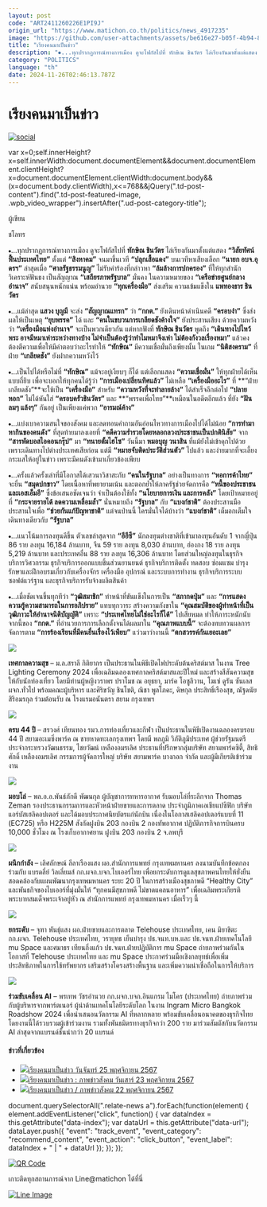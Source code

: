 ```yaml
---
layout: post
code: "ART2411260226E1PI9J"
origin_url: "https://www.matichon.co.th/politics/news_4917235"
image: "https://github.com/user-attachments/assets/be616e27-b05f-4b94-8b4c-f8603c1f687b"
title: "เรียงคนมาเป็นข่าว"
description: "⦁...ทุกปรากฏการณ์ทางการเมือง ดูจะโฟกัสไปที่ ทักษิณ ชินวัตร ไล่เรียงกันมาตั้งแต่แสดง “วิสัยทัศน์ฟื้นประเทศไทย” ตั้งแต่ “สิงหาคม” จนมาขึ้นเวที “ปลุกเสื้อแดง”"
category: "POLITICS"
language: "th"
date: 2024-11-26T02:46:13.787Z
---
```


# เรียงคนมาเป็นข่าว

[![](https://www.matichon.co.th/wp-content/uploads/2024/11/social-1.jpg "social")](https://www.matichon.co.th/wp-content/uploads/2024/11/social-1.jpg)

var x=0;self.innerHeight?x=self.innerWidth:document.documentElement&&document.documentElement.clientHeight?x=document.documentElement.clientWidth:document.body&&(x=document.body.clientWidth),x<=768&&jQuery(".td-post-content").find(".td-post-featured-image, .wpb\_video\_wrapper").insertAfter(".ud-post-category-title");

ผู้เขียน

ชโลทร

⦁…ทุกปรากฏการณ์ทางการเมือง ดูจะโฟกัสไปที่ **ทักษิณ ชินวัตร** ไล่เรียงกันมาตั้งแต่แสดง **“วิสัยทัศน์ฟื้นประเทศไทย”** ตั้งแต่ **“สิงหาคม”** จนมาขึ้นเวที **“ปลุกเสื้อแดง”** บนเวทีหาเสียงเลือก **“นายก อบจ.อุดรฯ”** ล่าสุดเมื่อ **“ศาลรัฐธรรมนูญ”** ไม่รับคำร้องที่กล่าวหา **“ล้มล้างการปกครอง”** ที่ให้ทุกสำนักวิเคราะห์ฟันธง เป็นสัญญาณ **“เสถียรภาพรัฐบาล”** มั่นคง ในความหมายของ **“เครือข่ายศูนย์กลางอำนาจ”** สนับสนุนหนักแน่น พร้อมอำนวย **“ทุกเครื่องมือ”** ส่งเสริม ความเข้มแข็งใน **แพทองธาร ชินวัตร**

⦁…แม้ล่าสุด **แสวง บุญมี** จะส่ง **“สัญญาณแทรก”** ว่า **“กกต.”** ยังเดินหน้าดำเนินคดี **“ครอบงำ”** ซึ่งส่งผลให้เป็นเหตุ **“ยุบพรรค”** ได้ และ **“คนในขบวนการเกลียดชังค้างใจ”** ยังประสานเสียง ด้วยความหวังว่า **“เครื่องมือแห่งอำนาจ”** จะเป็นพวกเดียวกัน แต่หากฟังที่ **ทักษิณ ชินวัตร** พูดถึง **“เดินทางไปไหว้พระ อาจมีหมาเห่าระหว่างทางบ้าง ไม่จำเป็นต้องรู้ว่าทำไมหมาจึงเห่า ไม่ต้องกังวลเรื่องหมา”** แล้วคงต้องตีความเพื่อให้มีคำตอบว่าอะไรทำให้ **“ทักษิณ”** มีความเชื่อมั่นถึงเพียงนั้น ในเกม **“นิติสงคราม”** ที่ฝ่าย **“เกลียดชัง”** ยังฝากความหวังไว้

⦁…เป็นไปได้หรือไม่ที่ **“ทักษิณ”** แม้จะอยู่เงียบๆ ก็ได้ แต่เลือกแสดง **“ความเชื่อมั่น”** ให้ทุกฝ่ายได้เห็นแบบถี่ยิบ เพื่อจะบอกให้ทุกคนได้รู้ว่า **“การเมืองเปลี่ยนทิศแล้ว”** ไม่เหลือ **“เครื่องมืออะไร”** ที่ **“ฝ่ายเกลียดชัง”**จะใช้เป็น **“เครื่องมือ”** สำหรับ **“ความหวังที่จะทำลายล้าง”** ได้สำเร็จอีกต่อไป **“ปลายหอก”** ไม่ได้หันใส่ **“ครอบครัวชินวัตร”** และ **“พรรคเพื่อไทย”**เหมือนในอดีตอีกแล้ว ที่ยัง **“ฝันลมๆ แล้งๆ”** กันอยู่ เป็นเพียงแค่พวก **“อารมณ์ค้าง”**

⦁…แบ่งเบาความสนใจของสังคม และลดทอนคำถามอันอ่อนไหวทางการเมืองไปได้ไม่น้อย **“การทำมาหากินของคนดัง”** ที่สุดท้ายมาลงเอยที่ **“คดีความร่ำรวยโดยหลอกลวงประชาชนเป็นปกตินิสัย”** จาก **“สารพัดบอสไอคอนกรุ๊ป”** มา **“ทนายตั้มไฮโซ”** วันนี้มา **หมอบุญ วนาสิน** ที่แม้ยังไม่เข้าคุกไปด้วย เพราะเดินทางไปต่างประเทศเสียก่อน แต่มี **“หมายจับติดประวัติส่วนตัว”** ไปแล้ว และง่ายมากที่จะเลี้ยงกระแสให้อยู่ในข่าว เพราะมีคนดังเข้ามาเกี่ยวข้องเพียบ

⦁…ครั้งแล้วครั้งเล่าที่มีโอกาสได้เสวนาวิสาสะกับ **“คนในรัฐบาล”** อย่างเป็นทางการ **“หอการค้าไทย”** จะยื่น **“สมุดปกขาว”** โดยเนื้อหาที่พยายามเน้น และตอกย้ำให้ภาครัฐช่วยจัดการคือ **“หนี้ของประชาชนและเอสเอ็มอี”** ซึ่งข้อเสนอชัดเจนว่า จำเป็นต้องใช้ทั้ง **“นโยบายการเงิน และการคลัง”** โดยเป้าหมายอยู่ที่ **“กระจายรายได้ ลดความเหลื่อมล้ำ”** นั่นหมายถึง **“รัฐบาล”** กับ **“แบงก์ชาติ”** ต้องประสานมือ ประสานใจเพื่อ **“ช่วยกันแก้ปัญหาชาติ”** แต่จนป่านนี้ ใครมั่นใจได้บ้างว่า **“แบงก์ชาติ”** เต็มอกเต็มใจเดินทางเดียวกับ **“รัฐบาล”**

⦁…แนวโน้มการลงทุนดีขึ้น ตัวเลขล่าสุดจาก **“อีอีซี”** นักลงทุนต่างชาติที่เข้ามาลงทุนอันดับ 1 จากญี่ปุ่น 86 ราย ลงทุน 16,184 ล้านบาท, จีน 59 ราย ลงทุน 8,030 ล้านบาท, ฮ่องกง 18 ราย ลงทุน 5,219 ล้านบาท และประเทศอื่น 88 ราย ลงทุน 16,306 ล้านบาท โดยส่วนใหญ่ลงทุนในธุรกิจบริการวิศวกรรม ธุรกิจบริการออกแบบชิ้นส่วนยานยนต์ ธุรกิจบริการติดตั้ง ทดสอบ ซ่อมแซม บำรุงรักษาและฝึกอบรมเกี่ยวกับเครื่องจักร เครื่องมือ อุปกรณ์ และระบบการทำงาน ธุรกิจบริการระบบซอฟต์แวร์ฐาน และธุรกิจบริการรับจ้างผลิตสินค้า

⦁…เมื่อชัดเจนขึ้นทุกทีว่า **“วุฒิสมาชิก”** ทำหน้าที่ขันแข็งในการเป็น **“สภากดปุ่ม”** และ **“การแสดงความรู้ความสามารถในการอภิปราย”** แทบทุกวาระ สร้างความกังขาใน **“คุณสมบัติของผู้ทำหน้าที่เป็นวุฒิภาวะให้อำนาจนิติบัญญัติ”** เพราะ **“ประเทศไทยไม่ใช่อะไรก็ได้”** ไปเสียหมด ทำให้ภาระหนักนับจากนี้ของ **“กกต.”** ที่อำนวยการการเลือกตั้งจนได้ผลมาใน **“คุณภาพแบบนี้”** จะต้องทบทวนผลการจัดการตาม **“การร้องเรียนที่มีคนยื่นเรื่องไว้เพียบ”** แว่วมาว่างานนี้ **“ตกสวรรค์กันเยอะเลย”**

![](https://www.matichon.co.th/wp-content/uploads/2024/11/เทศกาลความสุข-1.jpg)

**เทศกาลความสุข** – ม.ล.สราลี กิติยากร เป็นประธานในพิธีเปิดไฟประดับต้นคริสต์มาส ในงาน Tree Lighting Ceremony 2024 เพื่อเฉลิมฉลองเทศกาลคริสต์มาสและปีใหม่ และสร้างสีสันความสุขให้กับนักท่องเที่ยว โดยมีท่านผู้หญิงวราพร ปราโมช ณ อยุธยา, มาร์ค โอซูลิวาน, โฆเซ่ ดูรัน ซันเลส ผจก.ทั่วไป พร้อมคณะผู้บริหาร และศิริขวัญ ชินโชติ, ณิชา พูลโภคะ, ดิษกุล ประสิทธิ์เรืองสุข, ณัฐดนัยสิริอมรกุล ร่วมต้อนรับ ณ โรงแรมอนันตรา สยาม กรุงเทพฯ

![](https://www.matichon.co.th/wp-content/uploads/2024/11/ครบ44ปี.jpg)

**ครบ 44 ปี** – สรวงศ์ เทียนทอง รมว.การท่องเที่ยวและกีฬา เป็นประธานในพิธีเปิดงานฉลองครบรอบ 44 ปี สยามอะเมซิ่งพาร์ค ณ ชายหาดทะเลกรุงเทพฯ โดยมี พลภูมิ วิภัติภูมิประเทศ ผู้ช่วยรัฐมนตรีประจำกระทรวงวัฒนธรรม, ไชยวัฒน์ เหลืองอมรเลิศ ประธานที่ปรึกษากลุ่มบริษัท สยามพาร์คซิตี้, สิทธิศักดิ์ เหลืองอมรเลิศ กรรมการผู้จัดการใหญ่ บริษัท สยามพาร์ค บางกอก จำกัด และผู้มีเกียรติเข้าร่วมงาน

![](https://www.matichon.co.th/wp-content/uploads/2024/11/มอบโล่.jpg)

**มอบโล่** – พล.อ.อ.พันธ์ภักดี พัฒนกุล ผู้บัญชาการทหารอากาศ รับมอบโล่ที่ระลึกจาก Thomas Zeman รองประธานกรรมการและหัวหน้าฝ่ายขายและการตลาด ประจำภูมิภาคเอเชียแปซิฟิก บริษัทแอร์บัสเฮลิคอปเตอร์ และได้มอบประกาศนียบัตรแก่นักบิน เนื่องในโอกาสเฮลิคอปเตอร์แบบที่ 11 (EC725) หรือ H225M สังกัดฝูงบิน 203 กองบิน 2 กองทัพอากาศ ปฏิบัติภารกิจการบินครบ 10,000 ชั่วโมง ณ โรงเก็บอากาศยาน ฝูงบิน 203 กองบิน 2 จ.ลพบุรี

![](https://www.matichon.co.th/wp-content/uploads/2024/11/ผนึกกำลัง-1.jpg)

  
**ผนึกกำลัง** – เลิศลักษณ์ ลีลาเรืองแสง ผอ.สำนักการแพทย์ กรุงเทพมหานคร ลงนามบันทึกข้อตกลง ร่วมกับ แบรดลี่ย์ วิลเลี่ยมส์ กก.ผจก.บจก.ไบเออร์ไทย เพื่อยกระดับการดูแลสุขภาพคนไทยให้ยั่งยืน สอดคล้องกับแผนพัฒนากรุงเทพมหานคร ระยะ 20 ปี ในการสร้างเมืองสุขภาพดี “Healthy City” และพันธกิจของไบเออร์ที่มุ่งมั่นให้ “ทุกคนมีสุขภาพดี ไม่ขาดแคลนอาหาร” เพื่อเฉลิมพระเกียรติพระบาทสมเด็จพระเจ้าอยู่หัว ณ สำนักการแพทย์ กรุงเทพมหานคร เมื่อเร็วๆ นี้

![](https://www.matichon.co.th/wp-content/uploads/2024/11/ยกระดับ.jpg)

**ยกระดับ** – จุฑา พันธุ์แสง ผอ.ฝ่ายขายและการตลาด Telehouse ประเทศไทย, เคน มิยาชิตะ กก.ผจก. Telehouse ประเทศไทย, วรายุทธ เย็นบำรุง ปธ.จนท.บห.และ ปธ.จนท.ฝ่ายเทคโนโลยี mu Space และศมาธร เทียนกิ่งแก้ว ปธ.จนท.ฝ่ายปฏิบัติการ mu Space ถ่ายภาพร่วมกันในโอกาสที่ Telehouse ประเทศไทย และ mu Space ประกาศร่วมมือเชิงกลยุทธ์เพื่อเพิ่มประสิทธิภาพในการใช้ทรัพยากร เสริมสร้างโครงสร้างพื้นฐาน และเพิ่มความน่าเชื่อถือในการให้บริการ

![](https://www.matichon.co.th/wp-content/uploads/2024/11/ขับเคลื่อน.jpg)

  
**ร่วมขับเคลื่อน AI** – พรเทพ วัชรอำนวย กก.ผจก.บจก.อินแกรม ไมโคร (ประเทศไทย) ถ่ายภาพร่วมกับผู้บริหารจากพาร์ตเนอร์ ผู้นำด้านเทคโนโลยีระดับโลก ในงาน Ingram Micro Bangkok Roadshow 2024 เพื่อนำเสนอนวัตกรรม AI ที่หลากหลาย พร้อมขับเคลื่อนอนาคตของธุรกิจไทย โดยงานนี้ได้รวบรวมผู้เข้าร่วมงาน รวมทั้งพันธมิตรทางธุรกิจกว่า 200 ราย มาร่วมสัมผัสกับนวัตกรรม AI ล่าสุดจากแบรนด์ชั้นนำกว่า 20 แบรนด์

#### ข่าวที่เกี่ยวข้อง

*   [![](https://www.matichon.co.th/wp-content/uploads/2024/11/ร่วมยินดี.jpg)เรียงคนมาเป็นข่าว วันจันทร์ 25 พฤศจิกายน 2567](https://www.matichon.co.th/politics/news_4916176)
*   [![](https://www.matichon.co.th/wp-content/uploads/2024/11/Online-666.jpg)เรียงคนมาเป็นข่าว : ภาพข่าวสังคม วันเสาร์ 23 พฤศจิกายน 2567](https://www.matichon.co.th/politics/%e0%b9%80%e0%b8%a3%e0%b8%b5%e0%b8%a2%e0%b8%87%e0%b8%84%e0%b8%99-%e0%b8%a0%e0%b8%b2%e0%b8%9e%e0%b8%82%e0%b9%88%e0%b8%b2%e0%b8%a7%e0%b8%aa%e0%b8%b1%e0%b8%87%e0%b8%84%e0%b8%a1/news_4915009)
*   [![](https://www.matichon.co.th/wp-content/uploads/2024/11/รูปนำ.jpg)เรียงคนมาเป็นข่าว / ภาพข่าวสังคม 22 พฤศจิกายน 2567](https://www.matichon.co.th/politics/%e0%b9%80%e0%b8%a3%e0%b8%b5%e0%b8%a2%e0%b8%87%e0%b8%84%e0%b8%99-%e0%b8%a0%e0%b8%b2%e0%b8%9e%e0%b8%82%e0%b9%88%e0%b8%b2%e0%b8%a7%e0%b8%aa%e0%b8%b1%e0%b8%87%e0%b8%84%e0%b8%a1/news_4914575)

document.querySelectorAll(".relate-news a").forEach(function(element) { element.addEventListener("click", function() { var dataIndex = this.getAttribute("data-index"); var dataUrl = this.getAttribute("data-url"); dataLayer.push({ "event": "track\_event", "event\_category": "recommend\_content", "event\_action": "click\_button", "event\_label": dataIndex + " | " + dataUrl }); }); });

[![QR Code](https://www.matichon.co.th/wp-content/uploads/2023/07/wob1371z.jpg)](https://lin.ee/ht0nDxX)

เกาะติดทุกสถานการณ์จาก Line@matichon ได้ที่นี่

[![Line Image](https://www.matichon.co.th/wp-content/uploads/2023/07/th.png)](https://lin.ee/ht0nDxX)